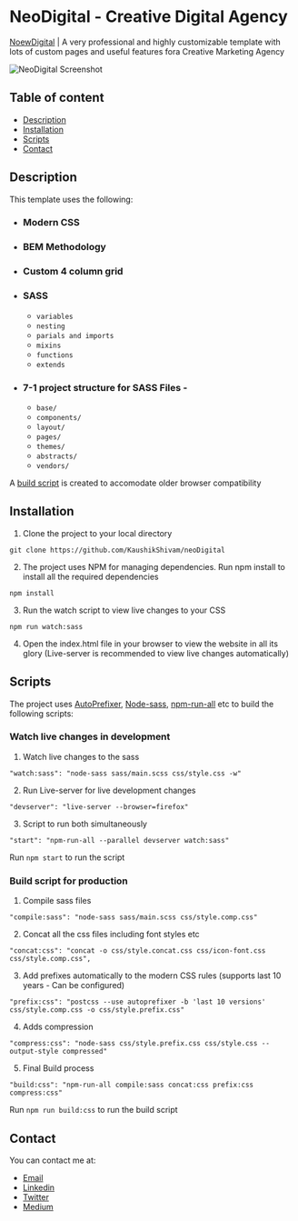 # NeoDigital - Creative Digital Agency

[NoewDigital](https://rawcdn.githack.com/KaushikShivam/marketika/c7a35424e5bc25d245d6cfbf2cd72942a442e800/index.html) | A very professional and highly customizable template with lots of custom pages and useful features fora Creative Marketing Agency

![NeoDigital Screenshot](screenshot.png)

## Table of content

- [Description](#description)
- [Installation](#installation)
- [Scripts](#scripts)
- [Contact](#contact)

## Description

This template uses the following:

- ### Modern CSS
- ### BEM Methodology
- ### Custom 4 column grid
- ### SASS
  - `variables`
  - `nesting`
  - `parials and imports`
  - `mixins`
  - `functions`
  - `extends`
- ### 7-1 project structure for SASS Files -

  - `base/`
  - `components/`
  - `layout/`
  - `pages/`
  - `themes/`
  - `abstracts/`
  - `vendors/`

A [build script](#scripts) is created to accomodate older browser compatibility

## Installation

1. Clone the project to your local directory

```
git clone https://github.com/KaushikShivam/neoDigital
```

2. The project uses NPM for managing dependencies. Run npm install to install all the required dependencies

```
npm install
```

3. Run the watch script to view live changes to your CSS

```
npm run watch:sass
```

4. Open the index.html file in your browser to view the website in all its glory (Live-server is recommended to view live changes automatically)

## Scripts

The project uses [AutoPrefixer](https://github.com/postcss/autoprefixer), [Node-sass](https://github.com/sass/node-sass), [npm-run-all](https://www.npmjs.com/package/npm-run-all) etc to build the following scripts:

### Watch live changes in development

1. Watch live changes to the sass

```
"watch:sass": "node-sass sass/main.scss css/style.css -w"
```

2. Run Live-server for live development changes

```
"devserver": "live-server --browser=firefox"
```

3. Script to run both simultaneously

```
"start": "npm-run-all --parallel devserver watch:sass"
```

Run `npm start` to run the script

### Build script for production

1. Compile sass files

```
"compile:sass": "node-sass sass/main.scss css/style.comp.css"
```

2. Concat all the css files including font styles etc

```
"concat:css": "concat -o css/style.concat.css css/icon-font.css css/style.comp.css",
```

3. Add prefixes automatically to the modern CSS rules (supports last 10 years - Can be configured)

```
"prefix:css": "postcss --use autoprefixer -b 'last 10 versions' css/style.comp.css -o css/style.prefix.css"
```

4. Adds compression

```
"compress:css": "node-sass css/style.prefix.css css/style.css --output-style compressed"
```

5. Final Build process

```
"build:css": "npm-run-all compile:sass concat:css prefix:css compress:css"
```

Run `npm run build:css` to run the build script

## Contact

You can contact me at:

- [Email](shivamkaushikofficial@gmail.com)
- [Linkedin](https://www.linkedin.com/in/shivam-kaushik-bb8162102/)
- [Twitter](https://twitter.com/kShivamDev)
- [Medium](https://medium.com/@shivamkaushikofficial)
